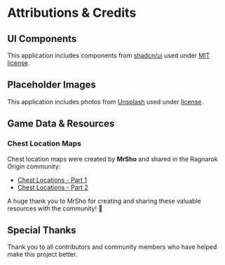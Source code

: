 # Attributions & Credits

## UI Components
This application includes components from [shadcn/ui](https://ui.shadcn.com/) used under [MIT license](https://github.com/shadcn-ui/ui/blob/main/LICENSE.md).

## Placeholder Images
This application includes photos from [Unsplash](https://unsplash.com) used under [license](https://unsplash.com/license).

## Game Data & Resources

### Chest Location Maps
Chest location maps were created by **MrSho** and shared in the Ragnarok Origin community:
- [Chest Locations - Part 1](https://www.facebook.com/groups/612294166492760/posts/1279519659770204/)
- [Chest Locations - Part 2](https://www.facebook.com/groups/612294166492760/posts/1279518519770318/)

A huge thank you to MrSho for creating and sharing these valuable resources with the community! 🙏

## Special Thanks
Thank you to all contributors and community members who have helped make this project better.
